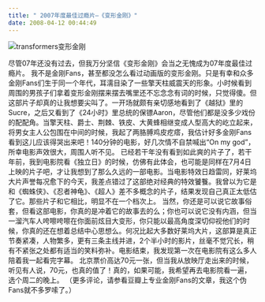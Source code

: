 ```yaml
---
title: " 2007年度最佳过瘾片–《变形金刚》"
date: 2008-04-12 00:44:49
---
```


![transformers变形金刚](../../../images/2008/04/transformers3-1280.jpg) 

尽管07年还没有过去，但我万分坚信《变形金刚》会当之无愧成为07年度最佳过瘾片。 我不是金刚Fans，甚至都没怎么看过动画版的变形金刚。只是有幸和众多金刚Fans们生于同一个年代，耳濡目染了一些擎天柱威震天的形象。小时候看到周围的男孩子们拿着变形金刚摆来摆去嘴里还不忘念念有词的时候，只觉得傻。但这部片子却真的让我想要尖叫了。一开场就颇有亲切感地看到了《越狱》里的Sucre，之后又看到了《24小时》里总统的保镖Aaron，尽管他们都是没多少戏份的配配角。当擎天柱、爵士、荆棘、铁皮、大黄蜂相继变成人型高大的屹立起来，将男女主人公包围在中间的时候，我起了两胳膊鸡皮疙瘩，我估计好多金刚Fans看到这儿应该得哭出来吧！140分钟的电影，好几次情不自禁喊出“On my god”，所幸电影声效很大，周围人听不见。 已经若干年没有看到如此爽的片子了，若干年前，我到电影院看《独立日》的时候，仿佛有此体会，也可能是同样在7月4日上映的片子吧，才让我想到了那么久远的一部电影。当电影特效日趋雷同，好莱坞大片声誉每况愈下的今天，我差点错过了这部绝对经典的特效饕餮。我曾以为它是和《蜘蛛侠》、《忍者神龟》、《超人》差不多概念的片子，结果发现自己真正太低估了它。那些片子和它相比，明显不在一个档次上。 当然，你还是可以说它故事俗套，但看这部电影，你真的是冲着它的故事去的么；你也可以说它没有内涵，但当一溜汽车人咵嚓咵嚓在你面前炫目大变形，你只能以最高角度深切仰视他们的时候，你真的还在想着总结中心思想么。何况比起大多数好莱坞大片，这部算是真正节奏紧凑，人物繁多，更有三条主线并进，2个半小时的影片，丝毫不觉冗长，稍有不紧张之处都有适当的笑料弥补。电影结束，我发现第一次在电影院有这么多人陪着我一起看完字幕。 北京票价高达70元一张，但当我从放映厅走出来的时候，听见有人说，70元，也真的值了！真的，如果可能，我希望再去电影院看一遍，选个周二的晚上。 （更多评论，请参看豆瓣上专业金刚Fans的文章，我这个伪Fans就不多罗嗦了。）